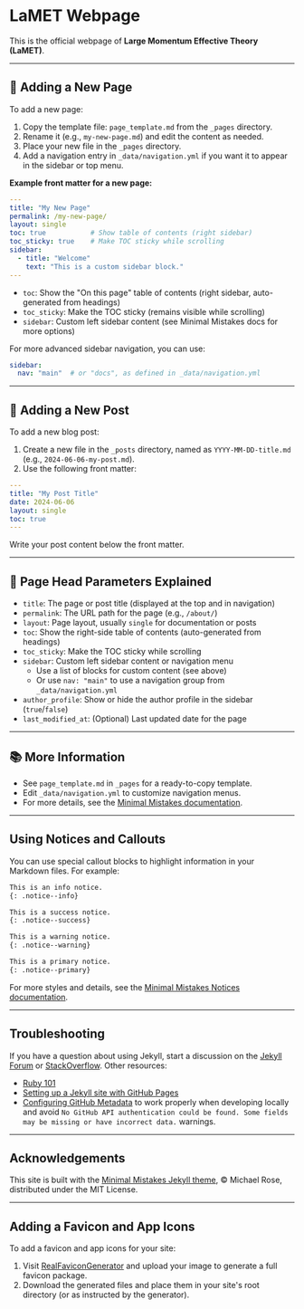 # LaMET Webpage

This is the official webpage of **Large Momentum Effective Theory (LaMET)**.

---

## 📄 Adding a New Page

To add a new page:
1. Copy the template file: `page_template.md` from the `_pages` directory.
2. Rename it (e.g., `my-new-page.md`) and edit the content as needed.
3. Place your new file in the `_pages` directory.
4. Add a navigation entry in `_data/navigation.yml` if you want it to appear in the sidebar or top menu.

**Example front matter for a new page:**
```yaml
---
title: "My New Page"
permalink: /my-new-page/
layout: single
toc: true           # Show table of contents (right sidebar)
toc_sticky: true    # Make TOC sticky while scrolling
sidebar:
  - title: "Welcome"
    text: "This is a custom sidebar block."
---
```

- `toc`: Show the "On this page" table of contents (right sidebar, auto-generated from headings)
- `toc_sticky`: Make the TOC sticky (remains visible while scrolling)
- `sidebar`: Custom left sidebar content (see Minimal Mistakes docs for more options)

For more advanced sidebar navigation, you can use:
```yaml
sidebar:
  nav: "main"  # or "docs", as defined in _data/navigation.yml
```

---

## 📝 Adding a New Post

To add a new blog post:
1. Create a new file in the `_posts` directory, named as `YYYY-MM-DD-title.md` (e.g., `2024-06-06-my-post.md`).
2. Use the following front matter:

```yaml
---
title: "My Post Title"
date: 2024-06-06
layout: single
toc: true
---
```

Write your post content below the front matter.

---

## 🧩 Page Head Parameters Explained

- `title`: The page or post title (displayed at the top and in navigation)
- `permalink`: The URL path for the page (e.g., `/about/`)
- `layout`: Page layout, usually `single` for documentation or posts
- `toc`: Show the right-side table of contents (auto-generated from headings)
- `toc_sticky`: Make the TOC sticky while scrolling
- `sidebar`: Custom left sidebar content or navigation menu
    - Use a list of blocks for custom content (see above)
    - Or use `nav: "main"` to use a navigation group from `_data/navigation.yml`
- `author_profile`: Show or hide the author profile in the sidebar (`true`/`false`)
- `last_modified_at`: (Optional) Last updated date for the page

---

## 📚 More Information
- See `page_template.md` in `_pages` for a ready-to-copy template.
- Edit `_data/navigation.yml` to customize navigation menus.
- For more details, see the [Minimal Mistakes documentation](https://mmistakes.github.io/minimal-mistakes/docs/).

---

## Using Notices and Callouts

You can use special callout blocks to highlight information in your Markdown files. For example:

```markdown
This is an info notice.
{: .notice--info}

This is a success notice.
{: .notice--success}

This is a warning notice.
{: .notice--warning}

This is a primary notice.
{: .notice--primary}
```

For more styles and details, see the [Minimal Mistakes Notices documentation](https://mmistakes.github.io/minimal-mistakes/docs/helpers/#notices).

---

## Troubleshooting

If you have a question about using Jekyll, start a discussion on the [Jekyll Forum](https://talk.jekyllrb.com/) or [StackOverflow](https://stackoverflow.com/questions/tagged/jekyll). Other resources:

- [Ruby 101](https://jekyllrb.com/docs/ruby-101/)
- [Setting up a Jekyll site with GitHub Pages](https://jekyllrb.com/docs/github-pages/)
- [Configuring GitHub Metadata](https://github.com/jekyll/github-metadata/blob/master/docs/configuration.md#configuration) to work properly when developing locally and avoid `No GitHub API authentication could be found. Some fields may be missing or have incorrect data.` warnings.

---

## Acknowledgements

This site is built with the [Minimal Mistakes Jekyll theme](https://github.com/mmistakes/minimal-mistakes), © Michael Rose, distributed under the MIT License.

---

## Adding a Favicon and App Icons

To add a favicon and app icons for your site:

1. Visit [RealFaviconGenerator](https://realfavicongenerator.net/) and upload your image to generate a full favicon package.
2. Download the generated files and place them in your site's root directory (or as instructed by the generator).
